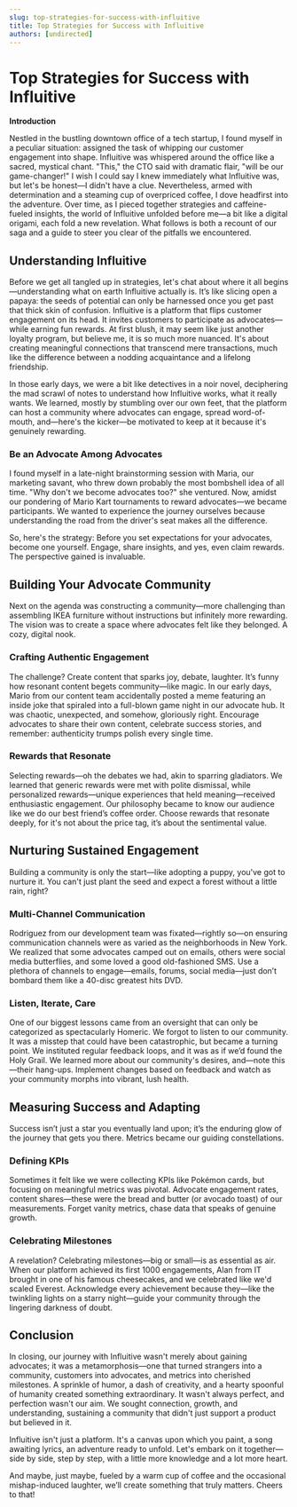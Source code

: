 ```yaml
---
slug: top-strategies-for-success-with-influitive
title: Top Strategies for Success with Influitive
authors: [undirected]
---
```



# Top Strategies for Success with Influitive

**Introduction**

Nestled in the bustling downtown office of a tech startup, I found myself in a peculiar situation: assigned the task of whipping our customer engagement into shape. Influitive was whispered around the office like a sacred, mystical chant. "This," the CTO said with dramatic flair, "will be our game-changer!" I wish I could say I knew immediately what Influitive was, but let's be honest—I didn't have a clue. Nevertheless, armed with determination and a steaming cup of overpriced coffee, I dove headfirst into the adventure. Over time, as I pieced together strategies and caffeine-fueled insights, the world of Influitive unfolded before me—a bit like a digital origami, each fold a new revelation. What follows is both a recount of our saga and a guide to steer you clear of the pitfalls we encountered.

## Understanding Influitive

Before we get all tangled up in strategies, let's chat about where it all begins—understanding what on earth Influitive actually is. It’s like slicing open a papaya: the seeds of potential can only be harnessed once you get past that thick skin of confusion. Influitive is a platform that flips customer engagement on its head. It invites customers to participate as advocates—while earning fun rewards. At first blush, it may seem like just another loyalty program, but believe me, it is so much more nuanced. It's about creating meaningful connections that transcend mere transactions, much like the difference between a nodding acquaintance and a lifelong friendship.

In those early days, we were a bit like detectives in a noir novel, deciphering the mad scrawl of notes to understand how Influitive works, what it really wants. We learned, mostly by stumbling over our own feet, that the platform can host a community where advocates can engage, spread word-of-mouth, and—here's the kicker—be motivated to keep at it because it's genuinely rewarding.

### Be an Advocate Among Advocates

I found myself in a late-night brainstorming session with Maria, our marketing savant, who threw down probably the most bombshell idea of all time. "Why don't we become advocates too?" she ventured. Now, amidst our pondering of Mario Kart tournaments to reward advocates—we became participants. We wanted to experience the journey ourselves because understanding the road from the driver's seat makes all the difference.

So, here's the strategy: Before you set expectations for your advocates, become one yourself. Engage, share insights, and yes, even claim rewards. The perspective gained is invaluable.

## Building Your Advocate Community

Next on the agenda was constructing a community—more challenging than assembling IKEA furniture without instructions but infinitely more rewarding. The vision was to create a space where advocates felt like they belonged. A cozy, digital nook. 

### Crafting Authentic Engagement

The challenge? Create content that sparks joy, debate, laughter. It’s funny how resonant content begets community—like magic. In our early days, Mario from our content team accidentally posted a meme featuring an inside joke that spiraled into a full-blown game night in our advocate hub. It was chaotic, unexpected, and somehow, gloriously right. Encourage advocates to share their own content, celebrate success stories, and remember: authenticity trumps polish every single time.

### Rewards that Resonate

Selecting rewards—oh the debates we had, akin to sparring gladiators. We learned that generic rewards were met with polite dismissal, while personalized rewards—unique experiences that held meaning—received enthusiastic engagement. Our philosophy became to know our audience like we do our best friend’s coffee order. Choose rewards that resonate deeply, for it's not about the price tag, it’s about the sentimental value.

## Nurturing Sustained Engagement

Building a community is only the start—like adopting a puppy, you've got to nurture it. You can't just plant the seed and expect a forest without a little rain, right?

### Multi-Channel Communication

Rodriguez from our development team was fixated—rightly so—on ensuring communication channels were as varied as the neighborhoods in New York. We realized that some advocates camped out on emails, others were social media butterflies, and some loved a good old-fashioned SMS. Use a plethora of channels to engage—emails, forums, social media—just don’t bombard them like a 40-disc greatest hits DVD.

### Listen, Iterate, Care

One of our biggest lessons came from an oversight that can only be categorized as spectacularly Homeric. We forgot to listen to our community. It was a misstep that could have been catastrophic, but became a turning point. We instituted regular feedback loops, and it was as if we’d found the Holy Grail. We learned more about our community's desires, and—note this—their hang-ups. Implement changes based on feedback and watch as your community morphs into vibrant, lush health.

## Measuring Success and Adapting

Success isn’t just a star you eventually land upon; it’s the enduring glow of the journey that gets you there. Metrics became our guiding constellations.

### Defining KPIs

Sometimes it felt like we were collecting KPIs like Pokémon cards, but focusing on meaningful metrics was pivotal. Advocate engagement rates, content shares—these were the bread and butter (or avocado toast) of our measurements. Forget vanity metrics, chase data that speaks of genuine growth.

### Celebrating Milestones

A revelation? Celebrating milestones—big or small—is as essential as air. When our platform achieved its first 1000 engagements, Alan from IT brought in one of his famous cheesecakes, and we celebrated like we'd scaled Everest. Acknowledge every achievement because they—like the twinkling lights on a starry night—guide your community through the lingering darkness of doubt.

## Conclusion

In closing, our journey with Influitive wasn't merely about gaining advocates; it was a metamorphosis—one that turned strangers into a community, customers into advocates, and metrics into cherished milestones. A sprinkle of humor, a dash of creativity, and a hearty spoonful of humanity created something extraordinary. It wasn't always perfect, and perfection wasn't our aim. We sought connection, growth, and understanding, sustaining a community that didn't just support a product but believed in it. 

Influitive isn't just a platform. It's a canvas upon which you paint, a song awaiting lyrics, an adventure ready to unfold. Let's embark on it together—side by side, step by step, with a little more knowledge and a lot more heart. 

And maybe, just maybe, fueled by a warm cup of coffee and the occasional mishap-induced laughter, we’ll create something that truly matters. Cheers to that!